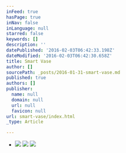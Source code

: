 ```yaml
---
inFeed: true
hasPage: true
inNav: false
inLanguage: null
starred: false
keywords: []
description: ''
datePublished: '2016-02-03T06:42:33.198Z'
dateModified: '2016-02-03T06:42:30.658Z'
title: Smart Vase
author: []
sourcePath: _posts/2016-01-31-smart-vase.md
published: true
authors: []
publisher:
  name: null
  domain: null
  url: null
  favicon: null
url: smart-vase/index.html
_type: Article

---
```

* ![](https://the-grid-user-content.s3-us-west-2.amazonaws.com/5df08931-0f91-40b8-9ef9-ec992633d963.jpg)
![](https://the-grid-user-content.s3-us-west-2.amazonaws.com/59aaec6f-efe2-4c0b-b58f-4167a19a940f.jpg)
![](https://the-grid-user-content.s3-us-west-2.amazonaws.com/c8432f25-87b7-41a0-a2a8-f5163e6a237e.jpg)